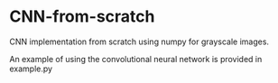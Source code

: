 # CNN-from-scratch
CNN implementation from scratch using numpy for grayscale images.

An example of using the convolutional neural network is provided in example.py


